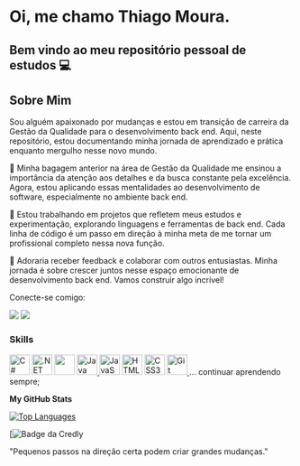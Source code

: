 # Oi, me chamo Thiago Moura.
## Bem vindo ao meu repositório pessoal de estudos 💻


## Sobre Mim
Sou alguém apaixonado por mudanças e estou em transição de carreira da Gestão da Qualidade para o desenvolvimento back end. Aqui, neste repositório, estou documentando minha jornada de aprendizado e prática enquanto mergulho nesse novo mundo.

🧰 Minha bagagem anterior na área de Gestão da Qualidade me ensinou a importância da atenção aos detalhes e da busca constante pela excelência. Agora, estou aplicando essas mentalidades ao desenvolvimento de software, especialmente no ambiente back end.

🚀 Estou trabalhando em projetos que refletem meus estudos e experimentação, explorando linguagens e ferramentas de back end. Cada linha de código é um passo em direção à minha meta de me tornar um profissional completo nessa nova função.

🤝 Adoraria receber feedback e colaborar com outros entusiastas. Minha jornada é sobre crescer juntos nesse espaço emocionante de desenvolvimento back end. Vamos construir algo incrível!

Conecte-se comigo: 

<a href="mailto:contato@thiagobat.mr@gmail.com"><img loadin="lazy" src="https://img.shields.io/badge/Gmail-D14836?style=for-the-badge&logo=gmail&logoColor=white" target="_blank"></a>
<a href="https://www.linkedin.com/in/thiago-moura-4a7857101" target="_blank"><img loading="lazy" src="https://img.shields.io/badge/-LinkedIn-%230077B5?style=for-the-badge&logo=linkedin&logoColor=white" target="_blank"></a>   

### Skills
<p align="left">
<a href="https://docs.microsoft.com/en-us/dotnet/csharp/" target="_blank" rel="noreferrer"><img src="https://raw.githubusercontent.com/danielcranney/readme-generator/main/public/icons/skills/csharp-colored.svg" width="36" height="36" alt="C#" /></a>
<a href="https://dotnet.microsoft.com/en-us/" target="_blank" rel="noreferrer"><img src="https://raw.githubusercontent.com/danielcranney/readme-generator/main/public/icons/skills/dot-net-colored.svg" width="36" height="36" alt=".NET" /></a>
<img loading="lazy" src="https://cdn.jsdelivr.net/gh/devicons/devicon/icons/dotnetcore/dotnetcore-original.svg" width="36" height="36" />
<a href="https://docs.oracle.com/en/java/" target="_blank" rel="noreferrer"><img loading=lazy" src="https://cdn.jsdelivr.net/gh/devicons/devicon/icons/java/java-original-wordmark.svg" width="36" height="36" alt="Java"/>
<a href="https://developer.mozilla.org/en-US/docs/Web/JavaScript" target="_blank" rel="noreferrer"><img src="https://raw.githubusercontent.com/danielcranney/readme-generator/main/public/icons/skills/javascript-colored.svg" width="36" height="36" alt="JavaScript" /></a>
<a href="https://developer.mozilla.org/en-US/docs/Glossary/HTML5" target="_blank" rel="noreferrer"><img src="https://raw.githubusercontent.com/danielcranney/readme-generator/main/public/icons/skills/html5-colored.svg" width="36" height="36" alt="HTML5" /></a> 
<a href="https://www.w3.org/TR/CSS/#css" target="_blank" rel="noreferrer"><img src="https://raw.githubusercontent.com/danielcranney/readme-generator/main/public/icons/skills/css3-colored.svg" width="36" height="36" alt="CSS3" /></a>  
<a href="https://git-scm.com/docs/git/pt_BR" target="_blank" rel="noreferrer"><img src="https://cdn.jsdelivr.net/gh/devicons/devicon/icons/git/git-plain.svg" widht="36" height="36" alt="Git" />
<a>... continuar aprendendo sempre;</a>
</p>

<b>My GitHub Stats</b>

<a href="https://github.com/ThiagobMoura" align="left"><img src="https://github-readme-stats.vercel.app/api/top-langs/?username=ThiagobMoura&langs_count=10&title_color=0891b2&text_color=ffffff&icon_color=0891b2&bg_color=1c1917&hide_border=true&locale=en&custom_title=Top%20%Languages" alt="Top Languages" /></a>

[![Badge da Credly](https://www.credly.com/badges/a102e644-4c63-4ba2-a2f2-2b116f48aefb/public_url)

"Pequenos passos na direção certa podem criar grandes mudanças."
